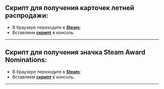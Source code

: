 ## Скрипт для получения карточек летней распродажи:
- В браузере переходите в **[Steam](http://store.steampowered.com/explore/)**;
- Вставляем **[скрипт](https://github.com/donvardix/steam/blob/master/steam_scrips/sales_cards.js)** в консоль.
---
## Cкрипт для получения значка Steam Award Nominations:
- В браузере переходите в **[Steam](https://store.steampowered.com/)**;
- Вставляем **[скрипт](https://github.com/donvardix/steam/blob/master/steam_scrips/steam_awards_nomination.js)** в консоль.
---
